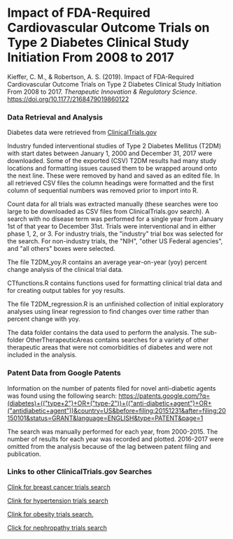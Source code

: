 ﻿# Impact of FDA-Required Cardiovascular Outcome Trials on Type 2 Diabetes Clinical Study Initiation From 2008 to 2017

Kieffer, C. M., & Robertson, A. S. (2019). Impact of FDA-Required Cardiovascular Outcome Trials on Type 2 Diabetes Clinical Study Initiation From 2008 to 2017. _Therapeutic Innovation & Regulatory Science_. https://doi.org/10.1177/2168479019860122

### Data Retrieval and Analysis

Diabetes data were retrieved from [ClinicalTrials.gov][1]

Industry funded interventional studies of Type 2 Diabetes Mellitus (T2DM) with start dates between January 1, 2000 and December 31, 2017 were downloaded. Some of the exported (CSV) T2DM results had many study locations and formatting issues caused them to be wrapped around onto the next line. These were removed by hand and saved as an edited file. In all retrieved CSV files the column headings were formatted and the first column of sequential numbers was removed prior to import into R.

Count data for all trials was extracted manually (these searches were too large to be downloaded as CSV files from ClinicalTrials.gov search). A search with no disease term was performed for a single year from January 1st of that year to December 31st.  Trials were interventional and in either phase 1, 2, or 3. For industry trials, the "industry" trial box was selected for the search. For non-industry trials, the "NIH", "other US Federal agencies", and "all others" boxes were selected.

The file T2DM_yoy.R contains an average year-on-year (yoy) percent change analysis of the clinical trial data.

CTfunctions.R contains functions used for formatting clinical trial data and for creating output tables for yoy results.

The file T2DM_regression.R is an unfinished collection of initial exploratory analyses using linear regression to find changes over time rather than percent change with yoy.

The data folder contains the data used to perform the analysis. The sub-folder OtherTherapeuticAreas contains searches for a variety of other therapeutic areas that were not comorbidities of diabetes and were not included in the analysis.

### Patent Data from Google Patents

Information on the number of patents filed for novel anti-diabetic agents was found using the following search:
https://patents.google.com/?q=(diabetes)+(("type+2")+OR+("type-2"))+(("anti-diabetic+agent")+OR+("antidiabetic+agent"))&country=US&before=filing:20151231&after=filing:20150101&status=GRANT&language=ENGLISH&type=PATENT&page=1

The search was manually performed for each year, from 2000-2015. The number of results for each year was recorded and plotted. 2016-2017 were omitted from the analysis because of the lag between patent filing and publication.

### Links to other ClinicalTrials.gov Searches

[Clink for breast cancer trials search][2]

[Clink for hypertension trials search][3]

[Clink for obesity trials search.][4]

[Click for nephropathy trials search][5]

[1]:https://clinicaltrials.gov/ct2/results?cond=Type+2+Diabetes&term=&type=Intr&rslt=&age_v=&gndr=&intr=&titles=&outc=&spons=&lead=&id=&cntry=&state=&city=&dist=&locn=&strd_s=01%2F01%2F2000&strd_e=12%2F31%2F2017&prcd_s=&prcd_e=&sfpd_s=&sfpd_e=&lupd_s=&lupd_e=&sort=nwst

[2]:https://clinicaltrials.gov/ct2/results?cond=Breast+Cancer&term=&strd_s=01%2F01%2F2000&strd_e=12%2F31%2F2017&cntry=&state=&city=&dist=&Search=Search&sort=nwst&type=Intr

[3]:https://clinicaltrials.gov/ct2/results?cond=High+Blood+Pressure&term=&strd_s=01%2F01%2F2000&strd_e=12%2F31%2F2017&cntry=&state=&city=&dist=&Search=Search&sort=nwst&type=Intr

[4]:https://clinicaltrials.gov/ct2/results?cond=Obesity&term=&strd_s=01%2F01%2F2000&strd_e=12%2F31%2F2017&cntry=&state=&city=&dist=&Search=Search&sort=nwst&type=Intr

[5]:https://clinicaltrials.gov/ct2/results?cond=nephropathy&term=&strd_s=01%2F01%2F2000&strd_e=12%2F31%2F2017&cntry=&state=&city=&dist=&Search=Search&sort=nwst&type=Intr
